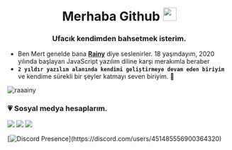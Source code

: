 <h1 align="center">Merhaba Github <img src="https://raw.githubusercontent.com/iampavangandhi/iampavangandhi/master/gifs/Hi.gif" width="30px"> </h1>
<h3 align="center">Ufacık kendimden bahsetmek isterim.</h3>

- Ben Mert genelde bana **[Rainy](https://github.com/Raaainy)** diye seslenirler. 18 yaşındayım, 2020 yılında başlayan JavaScript yazılım diline karşı merakımla beraber 
- **`2 yıldır yazılım alanında kendimi geliştirmeye devam eden biriyim`** ve kendime sürekli bir şeyler katmayı seven biriyim. 🥰

<p align="left"> <img src="https://komarev.com/ghpvc/?username=raaainy&label=Profile%20views&color=552b75" alt="raaainy" /> </a>

<h3>💗 Sosyal medya hesaplarım.</h3>
<p align="left">
     <a href="https://www.instagram.com/mertdedeoglux/" target"blank_"><img src="https://img.shields.io/badge/INSTAGRAM%20-DC3175.svg?&style=for-the-badge&logo=instagram&logoColor=white"></a>
 <a href="https://open.spotify.com/user/mertdeluxes?si=79dd19e62625449d" target"blank_"><img src="https://img.shields.io/badge/Spotify%20-1ed760.svg?&style=for-the-badge&logo=spotify&logoColor=white"></a>
 <a href="https://discord.gg/GHr3fKvcMn" target"blank_"><img src="https://img.shields.io/badge/Discord-%235865F2.svg?style=for-the-badge&logo=discord&logoColor=white"></a>

[![Discord Presence](https://lanyard-profile-readme.vercel.app/api/451485556900364320?theme=light&bg=809ecf&animated=false&hideDiscrim=true&borderRadius=30px&idleMessage=Probably%20doing%20something%20else...)](https://discord.com/users/451485556900364320)

